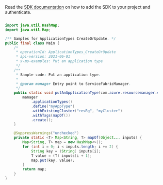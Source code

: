 Read the [SDK documentation](https://github.com/Azure/azure-sdk-for-java/blob/azure-resourcemanager-servicefabric_1.0.0-beta.2/sdk/servicefabric/azure-resourcemanager-servicefabric/README.md) on how to add the SDK to your project and authenticate.

```java

import java.util.HashMap;
import java.util.Map;

/** Samples for ApplicationTypes CreateOrUpdate. */
public final class Main {
    /*
     * operationId: ApplicationTypes_CreateOrUpdate
     * api-version: 2021-06-01
     * x-ms-examples: Put an application type
     */
    /**
     * Sample code: Put an application type.
     *
     * @param manager Entry point to ServiceFabricManager.
     */
    public static void putAnApplicationType(com.azure.resourcemanager.servicefabric.ServiceFabricManager manager) {
        manager
            .applicationTypes()
            .define("myAppType")
            .withExistingCluster("resRg", "myCluster")
            .withTags(mapOf())
            .create();
    }

    @SuppressWarnings("unchecked")
    private static <T> Map<String, T> mapOf(Object... inputs) {
        Map<String, T> map = new HashMap<>();
        for (int i = 0; i < inputs.length; i += 2) {
            String key = (String) inputs[i];
            T value = (T) inputs[i + 1];
            map.put(key, value);
        }
        return map;
    }
}
```
